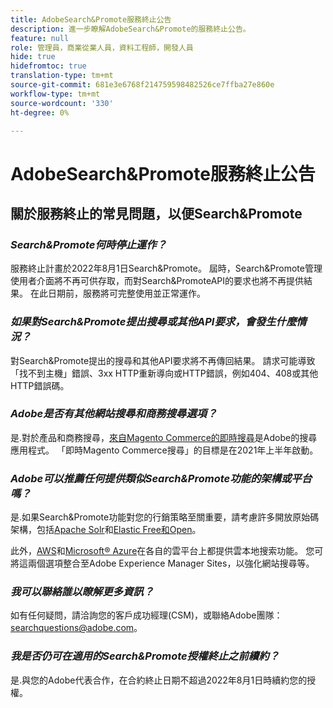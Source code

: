 ```yaml
---
title: AdobeSearch&Promote服務終止公告
description: 進一步瞭解AdobeSearch&Promote的服務終止公告。
feature: null
role: 管理員，商業從業人員，資料工程師，開發人員
hide: true
hidefromtoc: true
translation-type: tm+mt
source-git-commit: 681e3e6768f214759598482526ce7ffba27e860e
workflow-type: tm+mt
source-wordcount: '330'
ht-degree: 0%

---
```



# AdobeSearch&amp;Promote服務終止公告

## 關於服務終止的常見問題，以便Search&amp;Promote

### **_Search&amp;Promote何時停止運作？_**

服務終止計畫於2022年8月1日Search&amp;Promote。 屆時，Search&amp;Promote管理使用者介面將不再可供存取，而對Search&amp;PromoteAPI的要求也將不再提供結果。 在此日期前，服務將可完整使用並正常運作。

### **_如果對Search&amp;Promote提出搜尋或其他API要求，會發生什麼情況？_**

對Search&amp;Promote提出的搜尋和其他API要求將不再傳回結果。 請求可能導致「找不到主機」錯誤、3xx HTTP重新導向或HTTP錯誤，例如404、408或其他HTTP錯誤碼。

### **_Adobe是否有其他網站搜尋和商務搜尋選項？_**

是.對於產品和商務搜尋，[來自Magento Commerce的即時搜尋](https://blog.adobe.com/en/publish/2020/11/23/new-ai-capabilities-for-magento-commerce-improve-retail.html)是Adobe的搜尋應用程式。 「即時Magento Commerce搜尋」的目標是在2021年上半年啟動。

### **_Adobe可以推薦任何提供類似Search&amp;Promote功能的架構或平台嗎？_**

是.如果Search&amp;Promote功能對您的行銷策略至關重要，請考慮許多開放原始碼架構，包括[Apache Solr](https://solr.apache.org/)和[Elastic Free和Open](https://www.elastic.co/about/free-and-open)。

此外，[AWS](https://aws.amazon.com/cloudsearch/)和[Microsoft® Azure](https://azure.microsoft.com/en-us/services/search/)在各自的雲平台上都提供雲本地搜索功能。 您可將這兩個選項整合至Adobe Experience Manager Sites，以強化網站搜尋等。

### **_我可以聯絡誰以瞭解更多資訊？_**

如有任何疑問，請洽詢您的客戶成功經理(CSM)，或聯絡Adobe團隊：[searchquestions@adobe.com](mailto:searchquestions@adobe.com)。

### **_我是否仍可在適用的Search&amp;Promote授權終止之前續約？_**

是.與您的Adobe代表合作，在合約終止日期不超過2022年8月1日時續約您的授權。